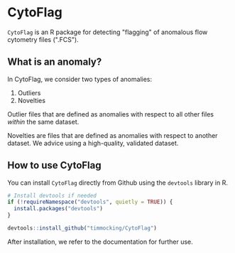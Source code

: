 # CytoFlag

`CytoFlag` is an R package for detecting "flagging" of anomalous flow cytometry files (".FCS"). 

## What is an anomaly?

In CytoFlag, we consider two types of anomalies:
1) Outliers
2) Novelties

Outlier files that are defined as anomalies with respect to all other files *within* the same dataset.

Novelties are files that are defined as anomalies with respect to another dataset. We advice using a high-quality, validated dataset.

## How to use CytoFlag

You can install `CytoFlag` directly from Github using the `devtools` library in R. 

```r
# Install devtools if needed
if (!requireNamespace("devtools", quietly = TRUE)) {
  install.packages("devtools")
}

devtools::install_github("timmocking/CytoFlag")
```

After installation, we refer to the documentation for further use.
